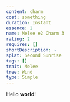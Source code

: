 ```yaml
---
content: charm
cost: something
duration: Instant
essence: 2
name: Melee e2 Charm 3
rating: 2
requires: []
shortDescription: ~
splat: Second Sunrise
tags: []
trait: Melee
tree: Wind
type: Simple
---
```


Hello **world**!
